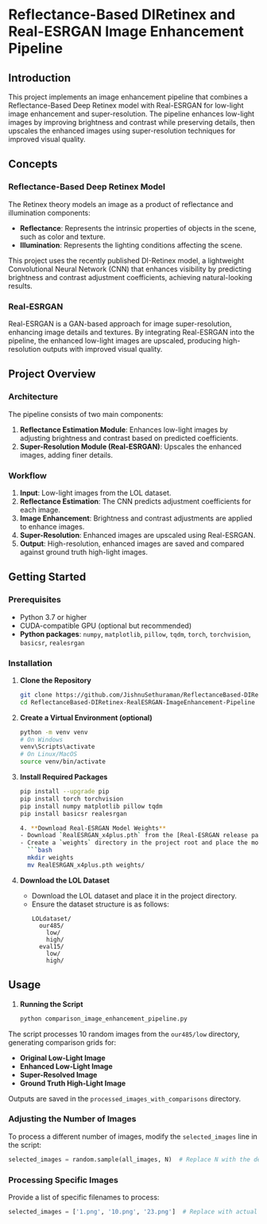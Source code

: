 # Reflectance-Based DIRetinex and Real-ESRGAN Image Enhancement Pipeline

## Introduction
This project implements an image enhancement pipeline that combines a Reflectance-Based Deep Retinex model with Real-ESRGAN for low-light image enhancement and super-resolution. The pipeline enhances low-light images by improving brightness and contrast while preserving details, then upscales the enhanced images using super-resolution techniques for improved visual quality.

## Concepts

### Reflectance-Based Deep Retinex Model
The Retinex theory models an image as a product of reflectance and illumination components:
- **Reflectance**: Represents the intrinsic properties of objects in the scene, such as color and texture.
- **Illumination**: Represents the lighting conditions affecting the scene.

This project uses the recently published DI-Retinex model, a lightweight Convolutional Neural Network (CNN) that enhances visibility by predicting brightness and contrast adjustment coefficients, achieving natural-looking results.

### Real-ESRGAN
Real-ESRGAN is a GAN-based approach for image super-resolution, enhancing image details and textures. By integrating Real-ESRGAN into the pipeline, the enhanced low-light images are upscaled, producing high-resolution outputs with improved visual quality.

## Project Overview

### Architecture
The pipeline consists of two main components:
1. **Reflectance Estimation Module**: Enhances low-light images by adjusting brightness and contrast based on predicted coefficients.
2. **Super-Resolution Module (Real-ESRGAN)**: Upscales the enhanced images, adding finer details.

### Workflow
1. **Input**: Low-light images from the LOL dataset.
2. **Reflectance Estimation**: The CNN predicts adjustment coefficients for each image.
3. **Image Enhancement**: Brightness and contrast adjustments are applied to enhance images.
4. **Super-Resolution**: Enhanced images are upscaled using Real-ESRGAN.
5. **Output**: High-resolution, enhanced images are saved and compared against ground truth high-light images.

## Getting Started

### Prerequisites
- Python 3.7 or higher
- CUDA-compatible GPU (optional but recommended)
- **Python packages**: `numpy`, `matplotlib`, `pillow`, `tqdm`, `torch`, `torchvision`, `basicsr`, `realesrgan`

### Installation
1. **Clone the Repository**
   ```bash
   git clone https://github.com/JishnuSethuraman/ReflectanceBased-DIRetinex-RealESRGAN-ImageEnhancement-Pipeline.git
   cd ReflectanceBased-DIRetinex-RealESRGAN-ImageEnhancement-Pipeline
   
2. **Create a Virtual Environment (optional)**
   ```bash
   python -m venv venv
   # On Windows
   venv\Scripts\activate
   # On Linux/MacOS
   source venv/bin/activate
   
3. **Install Required Packages**
   ```bash
   pip install --upgrade pip
   pip install torch torchvision
   pip install numpy matplotlib pillow tqdm
   pip install basicsr realesrgan

   4. **Download Real-ESRGAN Model Weights**
   - Download `RealESRGAN_x4plus.pth` from the [Real-ESRGAN release page](https://github.com/xinntao/Real-ESRGAN).
   - Create a `weights` directory in the project root and place the model file inside:
     ```bash
     mkdir weights
     mv RealESRGAN_x4plus.pth weights/
     ```

5. **Download the LOL Dataset**
   - Download the LOL dataset and place it in the project directory.
   - Ensure the dataset structure is as follows:
     ```plaintext
     LOLdataset/
       our485/
         low/
         high/
       eval15/
         low/
         high/
     ```

## Usage

1. **Running the Script**
   ```bash
   python comparison_image_enhancement_pipeline.py
The script processes 10 random images from the `our485/low` directory, generating comparison grids for:

- **Original Low-Light Image**
- **Enhanced Low-Light Image**
- **Super-Resolved Image**
- **Ground Truth High-Light Image**

Outputs are saved in the `processed_images_with_comparisons` directory.

### Adjusting the Number of Images
To process a different number of images, modify the `selected_images` line in the script:
   ```python
   selected_images = random.sample(all_images, N)  # Replace N with the desired number
```
### Processing Specific Images
Provide a list of specific filenames to process:
   ```python
   selected_images = ['1.png', '10.png', '23.png']  # Replace with actual filenames
```
